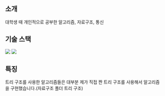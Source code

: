 ## 소개
대학생 때 개인적으로 공부한 알고리즘, 자료구조, 통신

## 기술 스택
 <img src="https://img.shields.io/badge/python-3776AB?style=for-the-badge&logo=python&logoColor=white"> 
 <img src="https://img.shields.io/badge/java-007396?style=for-the-badge&logo=java&logoColor=white">

## 특징
트리 구조를 사용한 알고리즘들은 대부분 제가 직접 짠 트리 구조를 사용해서 알고리즘을 구현했습니다.(자료구조 폴더 트리 구조)


